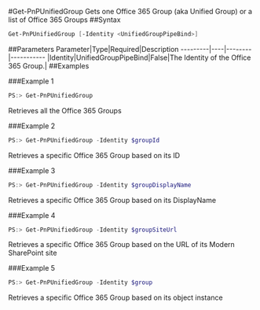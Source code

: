 #Get-PnPUnifiedGroup
Gets one Office 365 Group (aka Unified Group) or a list of Office 365 Groups
##Syntax
```powershell
Get-PnPUnifiedGroup [-Identity <UnifiedGroupPipeBind>]
```


##Parameters
Parameter|Type|Required|Description
---------|----|--------|-----------
|Identity|UnifiedGroupPipeBind|False|The Identity of the Office 365 Group.|
##Examples

###Example 1
```powershell
PS:> Get-PnPUnifiedGroup
```
Retrieves all the Office 365 Groups

###Example 2
```powershell
PS:> Get-PnPUnifiedGroup -Identity $groupId
```
Retrieves a specific Office 365 Group based on its ID

###Example 3
```powershell
PS:> Get-PnPUnifiedGroup -Identity $groupDisplayName
```
Retrieves a specific Office 365 Group based on its DisplayName

###Example 4
```powershell
PS:> Get-PnPUnifiedGroup -Identity $groupSiteUrl
```
Retrieves a specific Office 365 Group based on the URL of its Modern SharePoint site

###Example 5
```powershell
PS:> Get-PnPUnifiedGroup -Identity $group
```
Retrieves a specific Office 365 Group based on its object instance
